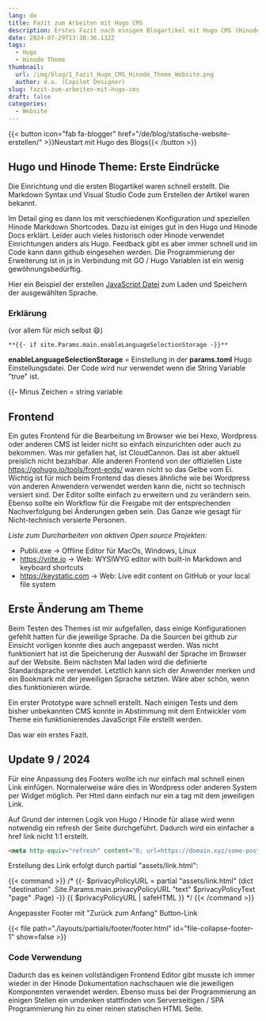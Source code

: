 ```yaml
---
lang: de
title: Fazit zum Arbeiten mit Hugo CMS
description: Erstes Fazit nach einigen Blogartikel mit Hugo CMS (Hinode Theme)
date: 2024-07-29T13:38:36.132Z
tags:
  - Hugo
  - Hinode Theme  
thumbnail:
  url: /img/blog/1_Fazit_Hugo_CMS_Hinode_Theme_Website.png
  author: d.o. (Copilot Designer)
slug: fazit-zum-arbeiten-mit-hugo-cms
draft: false
categories:
  - Website
---
```


{{< button icon="fab fa-blogger" href="/de/blog/statische-website-erstellen/" >}}Neustart mit Hugo des Blogs{{< /button >}}

## Hugo und Hinode Theme: Erste Eindrücke

Die Einrichtung und die ersten Blogartikel waren schnell erstellt. Die Markdown Syntax und Visual Studio Code zum Erstellen der Artikel waren bekannt.

Im Detail ging es dann los mit verschiedenen Konfiguration und speziellen Hinode Markdown Shortcodes. Dazu ist einiges gut in den Hugo und Hinode Docs erklärt. Leider auch vieles historisch oder Hinode verwendet Einrichtungen anders als Hugo. Feedback gibt es aber immer schnell und im Code kann dann github eingesehen werden.
Die Programmierung der Erweiterung ist in js in Verbindung mit GO / Hugo Variablen ist ein wenig gewöhnungsbedürftig.

Hier ein Beispiel der erstellen [JavaScript Datei](https://github.com/gethinode/hinode/blob/main/assets/js/critical/languageSelector.js) zum Laden und Speichern der ausgewählten Sprache.

### Erklärung

(vor allem für mich selbst :smile:)

``**{{- if site.Params.main.enableLanguageSelectionStorage -}}**``

**enableLanguageSelectionStorage** = Einstellung in der **params.toml** Hugo Einstellungsdatei.
Der Code wird nur verwendet wenn die String Variable "true" ist.

{{**-** Minus Zeichen = string variable

## Frontend

Ein gutes Frontend für die Bearbeitung im Browser wie bei Hexo, Wordpress oder anderen CMS ist leider nicht so einfach einzurichten oder auch zu bekommen. Was mir gefallen hat, ist CloudCannon. Das ist aber aktuell preislich nicht bezahlbar. Alle anderen Frontend von der offiziellen Liste https://gohugo.io/tools/front-ends/ waren nicht so das Gelbe vom Ei.
Wichtig ist für mich beim Frontend das dieses ähnliche wie bei Wordpress von anderen Anwendern verwendet werden kann die, nicht so technisch versiert sind. Der Editor sollte einfach zu erweitern und zu verändern sein. Ebenso sollte ein Workflow für die Freigabe mit der entsprechenden Nachverfolgung bei Änderungen geben sein. Das Ganze wie gesagt für Nicht-technisch versierte Personen.

*Liste zum Durcharbeiten von aktiven Open source Projekten:*

- Publii.exe -> Offline Editor für MacOs, Windows, Linux
- https://vrite.io -> Web: WYSIWYG editor with built-in Markdown and keyboard shortcuts
- https://keystatic.com -> Web: Live edit content on GitHub or your local file system

## Erste Änderung am Theme

Beim Testen des Themes ist mir aufgefallen, dass einige Konfigurationen gefehlt hatten für die jeweilige Sprache. Da die Sourcen bei github zur Einsicht vorligen konnte dies auch angepasst werden. Was nicht funktioniert hat ist die Speicherung der Auswahl der Sprache im Browser auf der Website. Beim nächsten Mal laden wird die definierte Standardsprache verwendet. Letztlich kann sich der Anwender merken und ein Bookmark mit der jeweiligen Sprache setzten. Wäre aber schön, wenn dies funktionieren würde.

Ein erster Prototype ware schnell erstellt. Nach einigen Tests und dem bisher unbekannten CMS konnte in Abstimmung mit dem Entwickler vom Theme ein funktionierendes JavaScript File erstellt werden.

Das war ein erstes Fazit.

## Update 9 / 2024

Für eine Anpassung des Footers wollte ich nur einfach mal schnell einen Link einfügen. Normalerweise wäre dies in Wordpress oder anderen System per Widget möglich. Per Html dann einfach nur ein a tag mit dem jeweiligen Link.

Auf Grund der internen Logik von Hugo / Hinode für aliase wird wenn notwendig ein refresh der Seite durchgeführt. Dadurch wird ein einfacher a href link nicht 1:1 erstellt.

 ```html
 <meta http-equiv="refresh" content="0; url=https://domain.xyz/some-post/">
 ```

Erstellung des Link erfolgt durch partial "assets/link.html":

{{< command >}}
/*
{{- $privacyPolicyURL = partial "assets/link.html" (dict "destination" .Site.Params.main.privacyPolicyURL "text" $privacyPolicyText "page" .Page) -}}
{{ $privacyPolicyURL | safeHTML }}
*/
{{< /command >}}

Angepasster Footer mit "Zurück zum Anfang" Button-Link

{{< file path="./layouts/partials/footer/footer.html" id="file-collapse-footer-1" show=false >}}

### Code Verwendung

Dadurch das es keinen vollständigen Frontend Editor gibt musste ich immer wieder in der Hinode Dokumentation nachschauen wie die jeweiligen Komponenten verwendet werden. Ebenso muss bei der Programmierung an einigen Stellen ein umdenken stattfinden von Serverseitigen / SPA Programmierung hin zu einer reinen statischen HTML Seite.

